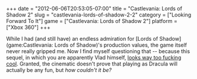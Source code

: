 +++
date = "2012-06-06T20:53:05-07:00"
title = "Castlevania: Lords of Shadow 2"
slug = "castlevania-lords-of-shadow-2-2"
category = ["Looking Forward To It"]
game = ["Castlevania: Lords of Shadow 2"]
platform = ["Xbox 360"]
+++

While I had (and still have) an endless admiration for [Lords of Shadow](game:Castlevania: Lords of Shadow)'s production values, the game itself never really gripped me.  Now I find myself questioning that -- because this sequel, in which you are apparently Vlad himself, <a href="http://www.joystiq.com/2012/06/01/konami-officially-announces-castlevania-lords-of-shadow-2/">looks way too fucking cool</a>.  Granted, the cinematic doesn't prove that playing as Dracula will actually be any fun, but <i>how couldn't it be?</i>